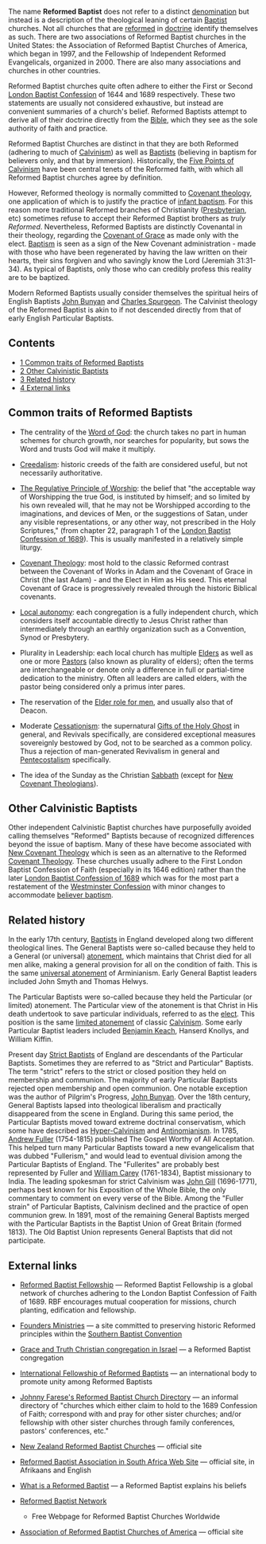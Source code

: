 The name **Reformed Baptist** does not refer to a distinct
[denomination](Denomination "Denomination") but instead is a
description of the theological leaning of certain
[Baptist](Baptist "Baptist") churches. Not all churches that are
[reformed](Reformed "Reformed") in [doctrine](Doctrine "Doctrine")
identify themselves as such. There are two associations of Reformed
Baptist churches in the United States: the Association of Reformed
Baptist Churches of America, which began in 1997, and the
Fellowship of Independent Reformed Evangelicals, organized in 2000.
There are also many associations and churches in other countries.

Reformed Baptist churches quite often adhere to either the First or
Second
[London Baptist Confession](London_Baptist_Confession_of_1689 "London Baptist Confession of 1689")
of 1644 and 1689 respectively. These two statements are usually not
considered exhaustive, but instead are convenient summaries of a
church's belief. Reformed Baptists attempt to derive all of their
doctrine directly from the [Bible](Bible "Bible"), which they see
as the sole authority of faith and practice.

Reformed Baptist Churches are distinct in that they are both
Reformed (adhering to much of [Calvinism](Calvinism "Calvinism"))
as well as [Baptists](Baptist "Baptist") (believing in baptism for
believers only, and that by immersion). Historically, the
[Five Points of Calvinism](TULIP "TULIP") have been central tenets
of the Reformed faith, with which all Reformed Baptist churches
agree by definition.

However, Reformed theology is normally committed to
[Covenant theology](Covenant_theology "Covenant theology"), one
application of which is to justify the practice of
[infant baptism](Infant_baptism "Infant baptism"). For this reason
more traditional Reformed branches of Christianity
([Presbyterian](Presbyterian "Presbyterian"), etc) sometimes refuse
to accept their Reformed Baptist brothers as *truly Reformed*.
Nevertheless, Reformed Baptists are distinctly Covenantal in their
theology, regarding the
[Covenant of Grace](Covenant_theology "Covenant theology") as made
only with the elect. [Baptism](Baptism "Baptism") is seen as a sign
of the New Covenant administration - made with those who have been
regenerated by having the law written on their hearts, their sins
forgiven and who savingly know the Lord (Jeremiah 31:31-34). As
typical of Baptists, only those who can credibly profess this
reality are to be baptized.

Modern Reformed Baptists usually consider themselves the spiritual
heirs of English Baptists [John Bunyan](John_Bunyan "John Bunyan")
and [Charles Spurgeon](Charles_Spurgeon "Charles Spurgeon"). The
Calvinist theology of the Reformed Baptist is akin to if not
descended directly from that of early English Particular Baptists.

## Contents

-   [1 Common traits of Reformed Baptists](#Common_traits_of_Reformed_Baptists)
-   [2 Other Calvinistic Baptists](#Other_Calvinistic_Baptists)
-   [3 Related history](#Related_history)
-   [4 External links](#External_links)

## Common traits of Reformed Baptists

-   The centrality of the [Word of God](Bible "Bible"): the church
    takes no part in human schemes for church growth, nor searches for
    popularity, but sows the Word and trusts God will make it
    multiply.

-   [Creedalism](Creeds "Creeds"): historic creeds of the faith are
    considered useful, but not necessarily authoritative.

-   [The Regulative Principle of Worship](The_Regulative_Principle_of_Worship "The Regulative Principle of Worship"):
    the belief that "the acceptable way of Worshipping the true God, is
    instituted by himself; and so limited by his own revealed will,
    that he may not be Worshipped according to the imaginations, and
    devices of Men, or the suggestions of Satan, under any visible
    representations, or any other way, not prescribed in the Holy
    Scriptures," (from chapter 22, paragraph 1 of the
    [London Baptist Confession of 1689](London_Baptist_Confession_of_1689 "London Baptist Confession of 1689")).
    This is usually manifested in a relatively simple liturgy.

-   [Covenant Theology](Covenant_Theology "Covenant Theology"):
    most hold to the classic Reformed contrast between the Covenant of
    Works in Adam and the Covenant of Grace in Christ (the last Adam) -
    and the Elect in Him as His seed. This eternal Covenant of Grace is
    progressively revealed through the historic Biblical covenants.

-   [Local autonomy](Church_government "Church government"): each
    congregation is a fully independent church, which considers itself
    accountable directly to Jesus Christ rather than intermediately
    through an earthly organization such as a Convention, Synod or
    Presbytery.

-   Plurality in Leadership: each local church has multiple
    [Elders](Elder "Elder") as well as one or more
    [Pastors](Pastor "Pastor") (also known as plurality of elders);
    often the terms are interchangeable or denote only a difference in
    full or partial-time dedication to the ministry. Often all leaders
    are called elders, with the pastor being considered only a primus
    inter pares.

-   The reservation of the
    [Elder role for men](Complementarianism "Complementarianism"), and
    usually also that of Deacon.

-   Moderate [Cessationism](Cessationism "Cessationism"): the
    supernatural
    [Gifts of the Holy Ghost](Gifts_of_the_Spirit "Gifts of the Spirit")
    in general, and Revivals specifically, are considered exceptional
    measures sovereignly bestowed by God, not to be searched as a
    common policy. Thus a rejection of man-generated Revivalism in
    general and [Pentecostalism](Pentecostalism "Pentecostalism")
    specifically.

-   The idea of the Sunday as the Christian
    [Sabbath](Sabbath "Sabbath") (except for
    [New Covenant Theologians](New_Covenant_Theology "New Covenant Theology")).

## Other Calvinistic Baptists

Other independent Calvinistic Baptist churches have purposefully
avoided calling themselves "Reformed" Baptists because of
recognized differences beyond the issue of baptism. Many of these
have become associated with
[New Covenant Theology](New_Covenant_Theology "New Covenant Theology")
which is seen as an alternative to the Reformed
[Covenant Theology](Covenant_Theology "Covenant Theology"). These
churches usually adhere to the First London Baptist Confession of
Faith (especially in its 1646 edition) rather than the later
[London Baptist Confession of 1689](London_Baptist_Confession_of_1689 "London Baptist Confession of 1689")
which was for the most part a restatement of the
[Westminster Confession](Westminster_Confession "Westminster Confession")
with minor changes to accommodate
[believer baptism](Believer's_baptism "Believer's baptism").

## Related history

In the early 17th century, [Baptists](Baptists "Baptists") in
England developed along two different theological lines. The
General Baptists were so-called because they held to a General (or
universal) [atonement](Atonement "Atonement"), which maintains that
Christ died for all men alike, making a general provision for all
on the condition of faith. This is the same
[universal atonement](Universal_atonement "Universal atonement") of
Arminianism. Early General Baptist leaders included John Smyth and
Thomas Helwys.

The Particular Baptists were so-called because they held the
Particular (or limited) atonement. The Particular view of the
atonement is that Christ in His death undertook to save particular
individuals, referred to as the [elect](Election "Election"). This
position is the same
[limited atonement](Limited_atonement "Limited atonement") of
classic [Calvinism](Calvinism "Calvinism"). Some early Particular
Baptist leaders included
[Benjamin Keach](Benjamin_Keach "Benjamin Keach"), Hanserd Knollys,
and William Kiffin.

Present day [Strict Baptists](Strict_Baptist "Strict Baptist") of
England are descendants of the Particular Baptists. Sometimes they
are referred to as "Strict and Particular" Baptists. The term
"strict" refers to the strict or closed position they held on
membership and communion. The majority of early Particular Baptists
rejected open membership and open communion. One notable exception
was the author of Pilgrim's Progress,
[John Bunyan](John_Bunyan "John Bunyan"). Over the 18th century,
General Baptists lapsed into theological liberalism and practically
disappeared from the scene in England. During this same period, the
Particular Baptists moved toward extreme doctrinal conservatism,
which some have described as
[Hyper-Calvinism](Hyper-Calvinism "Hyper-Calvinism") and
[Antinomianism](Antinomianism "Antinomianism"). In 1785,
[Andrew Fuller](Andrew_Fuller "Andrew Fuller") (1754-1815)
published The Gospel Worthy of All Acceptation. This helped turn
many Particular Baptists toward a new evangelicalism that was
dubbed "Fullerism," and would lead to eventual division among the
Particular Baptists of England. The "Fullerites" are probably best
represented by Fuller and
[William Carey](William_Carey "William Carey") (1761-1834), Baptist
missionary to India. The leading spokesman for strict Calvinism was
[John Gill](John_Gill "John Gill") (1696-1771), perhaps best known
for his Exposition of the Whole Bible, the only commentary to
comment on every verse of the Bible. Among the "Fuller strain" of
Particular Baptists, Calvinism declined and the practice of open
communion grew. In 1891, most of the remaining General Baptists
merged with the Particular Baptists in the Baptist Union of Great
Britain (formed 1813). The Old Baptist Union represents General
Baptists that did not participate.

## External links

-   [Reformed Baptist Fellowship](http://www.reformedbaptistfellowship.org/)
    — Reformed Baptist Fellowship is a global network of churches
    adhering to the London Baptist Confession of Faith of 1689. RBF
    encourages mutual cooperation for missions, church planting,
    edification and fellowship.

-   [Founders Ministries](http://www.founders.org/) — a site
    committed to preserving historic Reformed principles within the
    [Southern Baptist Convention](Southern_Baptist_Convention "Southern Baptist Convention")

-   [Grace and Truth Christian congregation in Israel](http://www.graceandtruthbulletin.org/)
    — a Reformed Baptist congregation

-   [International Fellowship of Reformed Baptists](http://www.reformation-today.org/ifrb/)
    — an international body to promote unity among Reformed Baptists

-   [Johnny Farese's Reformed Baptist Church Directory](http://www.farese.com/rbcd/rbcd.htm)
    — an informal directory of "churches which either claim to hold to
    the 1689 Confession of Faith; correspond with and pray for other
    sister churches; and/or fellowship with other sister churches
    through family conferences, pastors' conferences, etc."

-   [New Zealand Reformed Baptist Churches](http://www.rbc.org.nz/)
    — official site

-   [Reformed Baptist Association in South Africa Web Site](http://www.reformed.org.za/)
    — official site, in Afrikaans and English

-   [What is a Reformed Baptist](http://www.vor.org/truth/refbapt.html)
    — a Reformed Baptist explains his beliefs

-   [Reformed Baptist Network](http://www.ReformedBaptistNetwork.org)
    - Free Webpage for Reformed Baptist Churches Worldwide

-   [Association of Reformed Baptist Churches of America](http://www.arbca.com)
    — official site



